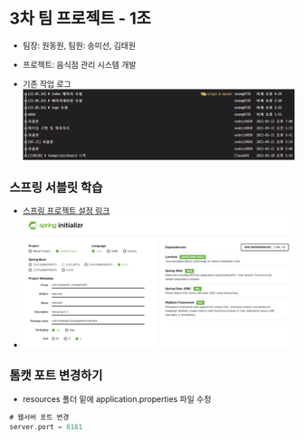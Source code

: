 # 3차 팀 프로젝트 - 1조
- 팀장: 원동원, 팀원: 송미선, 김태원

- 프로젝트: 음식점 관리 시스템 개발


- 기존 작업 로그
  ![기존작업로그](./src/main/resources/static/images/teamproject03_git_log.png)


## 스프링 서블릿 학습
- [스프링 프로젝트 설정 링크](http://start.spring.io)
- ![초기설정사진](./src/main/resources/static/images/setup.png)

## 톰캣 포트 변경하기
- resources 폴더 밑에 application.properties 파일 수정
```groovy
# 웹서버 포트 변경
server.port = 8181
```